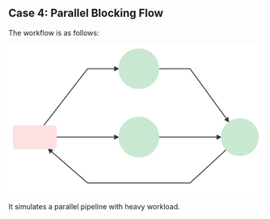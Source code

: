 ## Case 4: Parallel Blocking Flow

The workflow is as follows:

<p align="center">
<a href="https://gnes.ai">
<img src=".github/mermaid-diagram-20190926180109.svg" alt="workflow 3 in test">
</a>
</p>

It simulates a parallel pipeline with heavy workload.
